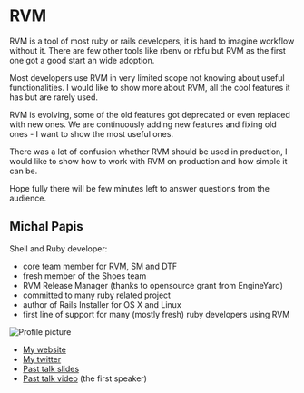 # RVM

RVM is a tool of most ruby or rails developers, it is hard to imagine workflow without it.
There are few other tools like rbenv or rbfu but RVM as the first one got a good start an wide adoption.

Most developers use RVM in very limited scope not knowing about useful functionalities.
I would like to show more about RVM, all the cool features it has but are rarely used.

RVM is evolving, some of the old features got deprecated or even replaced with new ones.
We are continuously adding new features and fixing old ones - I want to show the most useful ones.

There was a lot of confusion whether RVM should be used in production, 
I would like to show how to work with RVM on production and how simple it can be.

Hope fully there will be few minutes left to answer questions from the audience.

## Michal Papis

Shell and Ruby developer:

- core team member for RVM, SM and DTF
- fresh member of the Shoes team
- RVM Release Manager (thanks to opensource grant from EngineYard)
- committed to many ruby related project
- author of Rails Installer for OS X and Linux
- first line of support for many (mostly fresh) ruby developers using RVM

![Profile picture](https://github.com/mpapis/call-for-proposals/raw/rvm/michal_papis-rvm/profile_picture.jpg)

- [My website](http://niczsoft.com)
- [My twitter](https://twitter.com/#!/mpapis)
- [Past talk slides](https://docs.google.com/present/edit?id=0AQJElqz2-n4QZGQ4dmg4ODlfMjhoZGd6bmZmcw)
- [Past talk video](http://blip.tv/rupy-strongly-dynamic-conference/lightning-talk-session-5949380) (the first speaker)
